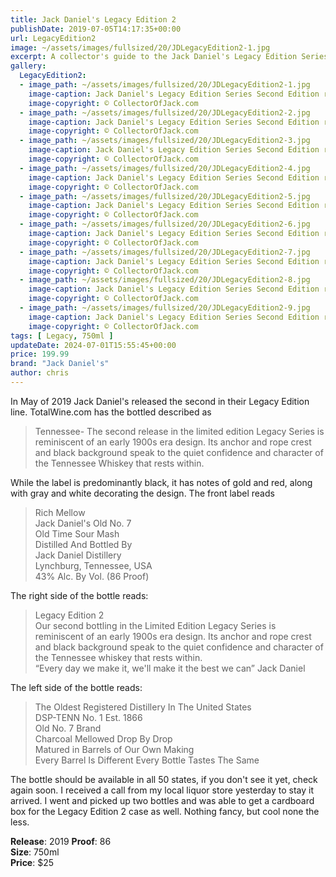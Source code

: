 ```yaml
---
title: Jack Daniel's Legacy Edition 2
publishDate: 2019-07-05T14:17:35+00:00
url: LegacyEdition2
image: ~/assets/images/fullsized/20/JDLegacyEdition2-1.jpg
excerpt: A collector's guide to the Jack Daniel's Legacy Edition Series Second Edition release, the red and black label
gallery:
  LegacyEdition2:
  - image_path: ~/assets/images/fullsized/20/JDLegacyEdition2-1.jpg
    image-caption: Jack Daniel's Legacy Edition Series Second Edition release, the red and black label
    image-copyright: © CollectorOfJack.com
  - image_path: ~/assets/images/fullsized/20/JDLegacyEdition2-2.jpg
    image-caption: Jack Daniel's Legacy Edition Series Second Edition release, the red and black label
    image-copyright: © CollectorOfJack.com
  - image_path: ~/assets/images/fullsized/20/JDLegacyEdition2-3.jpg
    image-caption: Jack Daniel's Legacy Edition Series Second Edition release, the red and black label
    image-copyright: © CollectorOfJack.com
  - image_path: ~/assets/images/fullsized/20/JDLegacyEdition2-4.jpg
    image-caption: Jack Daniel's Legacy Edition Series Second Edition release, the red and black label
    image-copyright: © CollectorOfJack.com
  - image_path: ~/assets/images/fullsized/20/JDLegacyEdition2-5.jpg
    image-caption: Jack Daniel's Legacy Edition Series Second Edition release, the red and black label
    image-copyright: © CollectorOfJack.com
  - image_path: ~/assets/images/fullsized/20/JDLegacyEdition2-6.jpg
    image-caption: Jack Daniel's Legacy Edition Series Second Edition release, the red and black label
    image-copyright: © CollectorOfJack.com
  - image_path: ~/assets/images/fullsized/20/JDLegacyEdition2-7.jpg
    image-caption: Jack Daniel's Legacy Edition Series Second Edition release, the red and black label
    image-copyright: © CollectorOfJack.com
  - image_path: ~/assets/images/fullsized/20/JDLegacyEdition2-8.jpg
    image-caption: Jack Daniel's Legacy Edition Series Second Edition release, the red and black label
    image-copyright: © CollectorOfJack.com
  - image_path: ~/assets/images/fullsized/20/JDLegacyEdition2-9.jpg
    image-caption: Jack Daniel's Legacy Edition Series Second Edition release, the red and black label
    image-copyright: © CollectorOfJack.com
tags: [ Legacy, 750ml ]
updateDate: 2024-07-01T15:55:45+00:00
price: 199.99
brand: "Jack Daniel's"
author: chris
---
```

In May of 2019 Jack Daniel's released the second in their Legacy Edition line. TotalWine.com has the bottled described as

> Tennessee- The second release in the limited edition Legacy Series is reminiscent of an early 1900s era design. Its anchor and rope crest and black background speak to the quiet confidence and character of the Tennessee Whiskey that rests within.

While the label is predominantly black, it has notes of gold and red, along with gray and white decorating the design. The front label reads

> Rich Mellow  
> Jack Daniel's Old No. 7  
> Old Time Sour Mash  
> Distilled And Bottled By  
> Jack Daniel Distillery  
> Lynchburg, Tennessee, USA  
> 43% Alc. By Vol. (86 Proof)  


The right side of the bottle reads:
> Legacy Edition 2  
> Our second bottling in the Limited Edition Legacy Series is reminiscent of an early 1900s era design. Its anchor and rope crest and black background speak to the quiet confidence and character of the Tennessee whiskey that rests within.  
> “Every day we make it, we'll make it the best we can”
> Jack Daniel

The left side of the bottle reads:
> The Oldest Registered Distillery In The United States  
> DSP-TENN No. 1 Est. 1866  
> Old No. 7 Brand  
> Charcoal Mellowed Drop By Drop  
> Matured in Barrels of Our Own Making  
> Every Barrel Is Different Every Bottle Tastes The Same

The bottle should be available in all 50 states, if you don't see it yet, check again soon. I received a call from my local liquor store yesterday to stay it arrived. I went and picked up two bottles and was able to get a cardboard box for the Legacy Edition 2 case as well. Nothing fancy, but cool none the less.


**Release**: 2019 
**Proof**: 86   
**Size**: 750ml  
**Price**: $25   

